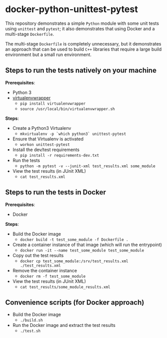 # docker-python-unittest-pytest

This repository demonstrates a simple `Python` module with some unit tests using `unittest` and `pytest`; it also demonstrates that using Docker and a multi-stage `Dockerfile`.

The multi-stage `Dockerfile` is completely unnecessary, but it demonstrates an approach that can be used to build `C++` libraries that require a large build environment but a small run environment. 

## Steps to run the tests natively on your machine

**Prerequisites**:

- Python 3
- [virtualenvwrapper](https://virtualenvwrapper.readthedocs.io/en/latest/)
    - `pip install virtualenvwrapper`
    - `source /usr/local/bin/virtualenvwrapper.sh`

**Steps**:

- Create a Python3 Virtualenv
    - ```mkvirtualenv -p `which python3` unittest-pytest```
- Ensure that Virtualenv is activated
    - `workon unittest-pytest` 
- Install the dev/test requirements
    - `pip install -r requirements-dev.txt`
- Run the tests
    - `python -m pytest -v --junit-xml test_results.xml some_module`
- View the test results (in JUnit XML)
    - `cat test_results.xml`

## Steps to run the tests in Docker

**Prerequisites**:

- Docker

**Steps**:

- Build the Docker image
    - `docker build -t test_some_module -f Dockerfile .`
- Create a container instance of that image (which will run the entrypoint)
    - `docker run -it --name test_some_module test_some_module`
- Copy out the test results
    - `docker cp test_some_module:/srv/test_results.xml ./test_results.xml`
- Remove the container instance
    - `docker rm -f test_some_module`
- View the test results (in JUnit XML)
    - `cat test_results/some_module_results.xml`

## Convenience scripts (for Docker approach)

- Build the Docker image
    - `./build.sh`
- Run the Docker image and extract the test results
    - `./test.sh`
